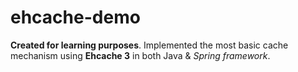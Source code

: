 # ehcache-demo
**Created for learning purposes**. Implemented the most basic cache mechanism using **Ehcache 3** in both Java & _Spring framework_.
